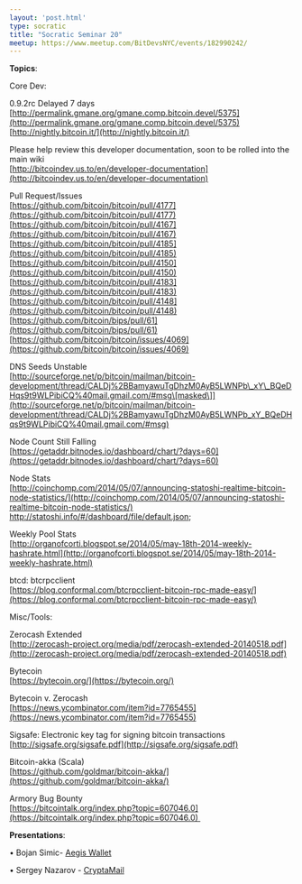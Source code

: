 ```yaml
---
layout: 'post.html'
type: socratic
title: "Socratic Seminar 20"
meetup: https://www.meetup.com/BitDevsNYC/events/182990242/
---
```


**Topics**:

Core Dev:

0.9.2rc Delayed 7 days  
[](http://permalink.gmane.org/gmane.comp.bitcoin.devel/5375)[http://permalink.gmane.org/gmane.comp.bitcoin.devel/5375](http://permalink.gmane.org/gmane.comp.bitcoin.devel/5375)  
[](http://nightly.bitcoin.it/)[http://nightly.bitcoin.it/](http://nightly.bitcoin.it/)

Please help review this developer documentation, soon to be rolled into the main wiki  
[](http://bitcoindev.us.to/en/developer-documentation)[http://bitcoindev.us.to/en/developer-documentation](http://bitcoindev.us.to/en/developer-documentation)

Pull Request/Issues  
[](https://github.com/bitcoin/bitcoin/pull/4177)[https://github.com/bitcoin/bitcoin/pull/4177](https://github.com/bitcoin/bitcoin/pull/4177)  
[](https://github.com/bitcoin/bitcoin/pull/4167)[https://github.com/bitcoin/bitcoin/pull/4167](https://github.com/bitcoin/bitcoin/pull/4167)  
[](https://github.com/bitcoin/bitcoin/pull/4185)[https://github.com/bitcoin/bitcoin/pull/4185](https://github.com/bitcoin/bitcoin/pull/4185)  
[](https://github.com/bitcoin/bitcoin/pull/4150)[https://github.com/bitcoin/bitcoin/pull/4150](https://github.com/bitcoin/bitcoin/pull/4150)  
[](https://github.com/bitcoin/bitcoin/pull/4183)[https://github.com/bitcoin/bitcoin/pull/4183](https://github.com/bitcoin/bitcoin/pull/4183)  
[](https://github.com/bitcoin/bitcoin/pull/4148)[https://github.com/bitcoin/bitcoin/pull/4148](https://github.com/bitcoin/bitcoin/pull/4148)  
[](https://github.com/bitcoin/bips/pull/61)[https://github.com/bitcoin/bips/pull/61](https://github.com/bitcoin/bips/pull/61)  
[](https://github.com/bitcoin/bitcoin/issues/4069)[https://github.com/bitcoin/bitcoin/issues/4069](https://github.com/bitcoin/bitcoin/issues/4069)

DNS Seeds Unstable  
[](http://sourceforge.net/p/bitcoin/mailman/bitcoin-development/thread/CALDj%2BBamyawuTgDhzM0AyB5LWNPb_xY_BQeDHqs9t9WLPibiCQ%40mail.gmail.com/#msg)[http://sourceforge.net/p/bitcoin/mailman/bitcoin-development/thread/CALDj%2BBamyawuTgDhzM0AyB5LWNPb\_xY\_BQeDHqs9t9WLPibiCQ%40mail.gmail.com/#msg\[masked\]](http://sourceforge.net/p/bitcoin/mailman/bitcoin-development/thread/CALDj%2BBamyawuTgDhzM0AyB5LWNPb_xY_BQeDHqs9t9WLPibiCQ%40mail.gmail.com/#msg)

Node Count Still Falling  
[](https://getaddr.bitnodes.io/dashboard/chart/?days=60)[https://getaddr.bitnodes.io/dashboard/chart/?days=60](https://getaddr.bitnodes.io/dashboard/chart/?days=60)

Node Stats  
[](http://coinchomp.com/2014/05/07/announcing-statoshi-realtime-bitcoin-node-statistics/)[http://coinchomp.com/2014/05/07/announcing-statoshi-realtime-bitcoin-node-statistics/](http://coinchomp.com/2014/05/07/announcing-statoshi-realtime-bitcoin-node-statistics/)  
<a>[http://statoshi.info/#/dashboard/file/default.json</a>](http://statoshi.info/#/dashboard/file/default.json</a>);

Weekly Pool Stats  
[](http://organofcorti.blogspot.se/2014/05/may-18th-2014-weekly-hashrate.html)[http://organofcorti.blogspot.se/2014/05/may-18th-2014-weekly-hashrate.html](http://organofcorti.blogspot.se/2014/05/may-18th-2014-weekly-hashrate.html)

btcd: btcrpcclient  
[](https://blog.conformal.com/btcrpcclient-bitcoin-rpc-made-easy/)[https://blog.conformal.com/btcrpcclient-bitcoin-rpc-made-easy/](https://blog.conformal.com/btcrpcclient-bitcoin-rpc-made-easy/)

Misc/Tools:

Zerocash Extended  
[](http://zerocash-project.org/media/pdf/zerocash-extended-20140518.pdf)[http://zerocash-project.org/media/pdf/zerocash-extended-20140518.pdf](http://zerocash-project.org/media/pdf/zerocash-extended-20140518.pdf)

Bytecoin  
[](https://bytecoin.org/)[https://bytecoin.org/](https://bytecoin.org/)

Bytecoin v. Zerocash  
[](https://news.ycombinator.com/item?id=7765455)[https://news.ycombinator.com/item?id=7765455](https://news.ycombinator.com/item?id=7765455)

Sigsafe: Electronic key tag for signing bitcoin transactions  
[](http://sigsafe.org/sigsafe.pdf)[http://sigsafe.org/sigsafe.pdf](http://sigsafe.org/sigsafe.pdf)

Bitcoin-akka (Scala)  
[](https://github.com/goldmar/bitcoin-akka/)[https://github.com/goldmar/bitcoin-akka/](https://github.com/goldmar/bitcoin-akka/)

Armory Bug Bounty  
[](https://bitcointalk.org/index.php?topic=607046.0)[https://bitcointalk.org/index.php?topic=607046.0](https://bitcointalk.org/index.php?topic=607046.0) 

**Presentations**:

• Bojan Simic- [Aegis Wallet](http://www.aegiswallet.com/)

• Sergey Nazarov - [CryptaMail](http://www.cryptamail.com/)
